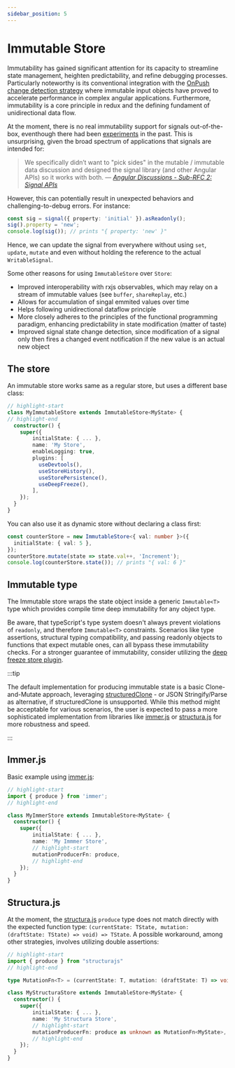 ```yaml
---
sidebar_position: 5
---
```


# Immutable Store

Immutability has gained significant attention for its capacity to streamline state management, heighten predictability, and refine debugging processes. Particularly noteworthy is its conventional integration with the [OnPush change detection strategy](https://angular.io/guide/change-detection-skipping-subtrees) where immutable input objects have proved to accelerate performance in complex angular applications. Furthermore, immutability is a core principle in redux and the defining fundament of unidirectional data flow.

At the moment, there is no real immutability support for signals out-of-the-box, eventhough there had been [experiments](https://github.com/angular/angular/pull/49644) in the past. This is unsurprising, given the broad spectrum of applications that signals are intended for:

> We specifically didn’t want to "pick sides" in the mutable / immutable
> data discussion and designed the signal library (and other Angular APIs)
> so it works with both.
> &mdash; <cite>[Angular Discussions - Sub-RFC 2: Signal APIs](https://github.com/angular/angular/discussions/49683)</cite>

However, this can potentially result in unexpected behaviors and challenging-to-debug errors. For instance:

```typescript
const sig = signal({ property: 'initial' }).asReadonly();
sig().property = 'new';
console.log(sig()); // prints "{ property: 'new' }"
```

Hence, we can update the signal from everywhere without using `set`, `update`, `mutate` and even without holding the reference to the actual `WritableSignal`.

Some other reasons for using `ImmutableStore` over `Store`:

- Improved interoperability with rxjs observables, which may relay on a stream of immutable values (see `buffer`, `shareReplay`, etc.)
- Allows for accumulation of singal emmited values over time
- Helps following unidirectional dataflow principle
- More closely adheres to the principles of the functional programming paradigm, enhancing predictability in state modification (matter of taste)
- Improved signal state change detection, since modification of a signal only then fires a changed event notification if the new value is an actual new object

## The store

An immutable store works same as a regular store, but uses a different base class:

```typescript
// highlight-start
class MyImmutableStore extends ImmutableStore<MyState> {
// highlight-end
  constructor() {
    super({
        initialState: { ... },
        name: 'My Store',
        enableLogging: true,
        plugins: [
          useDevtools(),
          useStoreHistory(),
          useStorePersistence(),
          useDeepFreeze(),
        ],
    });
  }
}

```

You can also use it as dynamic store without declaring a class first:

```typescript
const counterStore = new ImmutableStore<{ val: number }>({
  initialState: { val: 5 },
});
counterStore.mutate(state => state.val++, 'Increment');
console.log(counterStore.state()); // prints "{ val: 6 }"
```

## Immutable type

The Immutable store wraps the state object inside a generic `Immutable<T>` type which provides compile time deep immutability for any object type.

Be aware, that typeScript's type system doesn't always prevent violations of `readonly`, and therefore `Immutable<T>` constraints. Scenarios like type assertions, structural typing compatibility, and passing readonly objects to functions that expect mutable ones, can all bypass these immutability checks. For a stronger guarantee of immutability, consider utilizing the [deep freeze store plugin](./plugins/deep-freeze.md).

:::tip

The default implementation for producing immutable state is a basic Clone-and-Mutate approach, leveraging [structuredClone](https://developer.mozilla.org/en-US/docs/Web/API/structuredClone) - or JSON Stringify/Parse as alternative, if structuredClone is unsupported. While this method might be acceptable for various scenarios, the user is expected to pass a more sophisticated implementation from libraries like [immer.js](https://immerjs.github.io/immer/) or [structura.js](https://giusepperaso.github.io/structura.js/) for more robustness and speed.

:::

## Immer.js

Basic example using [immer.js](https://immerjs.github.io/immer/):

```typescript
// highlight-start
import { produce } from 'immer';
// highlight-end

class MyImmerStore extends ImmutableStore<MyState> {
  constructor() {
    super({
        initialState: { ... },
        name: 'My Immmer Store',
        // highlight-start
        mutationProducerFn: produce,
        // highlight-end
    });
  }
}
```

## Structura.js

At the moment, the [structura.js](https://giusepperaso.github.io/structura.js/) `produce` type does not match directly with the expected function type: `(currentState: TState, mutation: (draftState: TState) => void) => TState`. A possible workaround, among other strategies, involves utilizing double assertions:

```typescript
// highlight-start
import { produce } from "structurajs"
// highlight-end

type MutationFn<T> = (currentState: T, mutation: (draftState: T) => void) => T;

class MyStructuraStore extends ImmutableStore<MyState> {
  constructor() {
    super({
        initialState: { ... },
        name: 'My Structura Store',
        // highlight-start
        mutationProducerFn: produce as unknown as MutationFn<MyState>,
        // highlight-end
    });
  }
}
```
